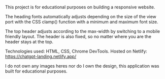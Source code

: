 This project is for educational purposes on building a responsive website.

The heading fonts automatically adjusts depending on the size of the view port with the CSS clamp() function with a minimum and maximum font size.

The top header adjusts according to the max-width by switching to a mobile friendly layout. The header is also fixed, so no matter where you are the header stays at the top.

Technologies used: HTML, CSS, Chrome DevTools.
Hosted on Netlify: https://chatgpt-landing.netlify.app/

I do not own any images heres nor do I own the design, this application was built
for educational purposes.
